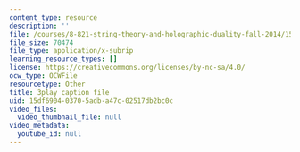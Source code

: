 ```yaml
---
content_type: resource
description: ''
file: /courses/8-821-string-theory-and-holographic-duality-fall-2014/15df690403705adba47c02517db2bc0c_oXsC9bjMJA4.vtt
file_size: 70474
file_type: application/x-subrip
learning_resource_types: []
license: https://creativecommons.org/licenses/by-nc-sa/4.0/
ocw_type: OCWFile
resourcetype: Other
title: 3play caption file
uid: 15df6904-0370-5adb-a47c-02517db2bc0c
video_files:
  video_thumbnail_file: null
video_metadata:
  youtube_id: null
---
```

